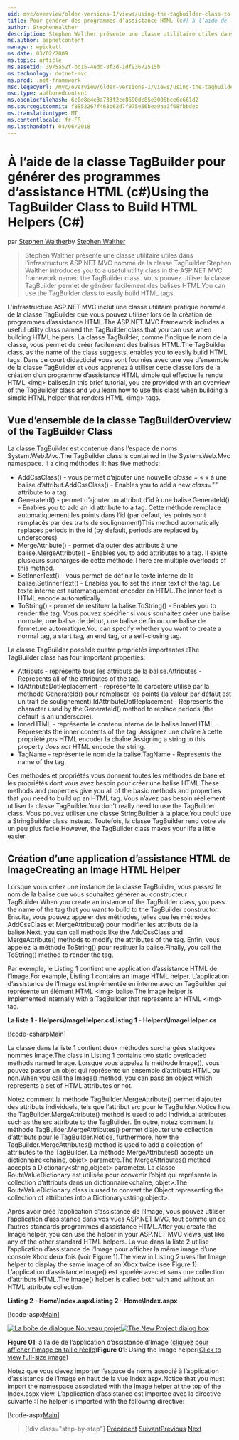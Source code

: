 ```yaml
---
uid: mvc/overview/older-versions-1/views/using-the-tagbuilder-class-to-build-html-helpers-cs
title: Pour générer des programmes d’assistance HTML (c#) à l’aide de la classe TagBuilder | Documents Microsoft
author: StephenWalther
description: Stephen Walther présente une classe utilitaire utiles dans l’infrastructure ASP.NET MVC nommé de la classe TagBuilder. Vous pouvez utiliser la classe TagBuilder à facilement...
ms.author: aspnetcontent
manager: wpickett
ms.date: 03/02/2009
ms.topic: article
ms.assetid: 3975a52f-bd15-4edd-8f3d-1df93672515b
ms.technology: dotnet-mvc
ms.prod: .net-framework
msc.legacyurl: /mvc/overview/older-versions-1/views/using-the-tagbuilder-class-to-build-html-helpers-cs
msc.type: authoredcontent
ms.openlocfilehash: 6c0e8e4e3a733f2cc8690dc85e3006bce6c661d2
ms.sourcegitcommit: f8852267f463b62d7f975e56bea9aa3f68fbbdeb
ms.translationtype: MT
ms.contentlocale: fr-FR
ms.lasthandoff: 04/06/2018
---
```

<a name="using-the-tagbuilder-class-to-build-html-helpers-c"></a><span data-ttu-id="2164c-104">À l’aide de la classe TagBuilder pour générer des programmes d’assistance HTML (c#)</span><span class="sxs-lookup"><span data-stu-id="2164c-104">Using the TagBuilder Class to Build HTML Helpers (C#)</span></span>
====================
<span data-ttu-id="2164c-105">par [Stephen Walther](https://github.com/StephenWalther)</span><span class="sxs-lookup"><span data-stu-id="2164c-105">by [Stephen Walther](https://github.com/StephenWalther)</span></span>

> <span data-ttu-id="2164c-106">Stephen Walther présente une classe utilitaire utiles dans l’infrastructure ASP.NET MVC nommé de la classe TagBuilder.</span><span class="sxs-lookup"><span data-stu-id="2164c-106">Stephen Walther introduces you to a useful utility class in the ASP.NET MVC framework named the TagBuilder class.</span></span> <span data-ttu-id="2164c-107">Vous pouvez utiliser la classe TagBuilder permet de générer facilement des balises HTML.</span><span class="sxs-lookup"><span data-stu-id="2164c-107">You can use the TagBuilder class to easily build HTML tags.</span></span>


<span data-ttu-id="2164c-108">L’infrastructure ASP.NET MVC inclut une classe utilitaire pratique nommée de la classe TagBuilder que vous pouvez utiliser lors de la création de programmes d’assistance HTML.</span><span class="sxs-lookup"><span data-stu-id="2164c-108">The ASP.NET MVC framework includes a useful utility class named the TagBuilder class that you can use when building HTML helpers.</span></span> <span data-ttu-id="2164c-109">La classe TagBuilder, comme l’indique le nom de la classe, vous permet de créer facilement des balises HTML.</span><span class="sxs-lookup"><span data-stu-id="2164c-109">The TagBuilder class, as the name of the class suggests, enables you to easily build HTML tags.</span></span> <span data-ttu-id="2164c-110">Dans ce court didacticiel vous sont fournies avec une vue d’ensemble de la classe TagBuilder et vous apprenez à utiliser cette classe lors de la création d’un programme d’assistance HTML simple qui effectue le rendu HTML &lt;img&gt; balises.</span><span class="sxs-lookup"><span data-stu-id="2164c-110">In this brief tutorial, you are provided with an overview of the TagBuilder class and you learn how to use this class when building a simple HTML helper that renders HTML &lt;img&gt; tags.</span></span>

## <a name="overview-of-the-tagbuilder-class"></a><span data-ttu-id="2164c-111">Vue d’ensemble de la classe TagBuilder</span><span class="sxs-lookup"><span data-stu-id="2164c-111">Overview of the TagBuilder Class</span></span>

<span data-ttu-id="2164c-112">La classe TagBuilder est contenue dans l’espace de noms System.Web.Mvc.</span><span class="sxs-lookup"><span data-stu-id="2164c-112">The TagBuilder class is contained in the System.Web.Mvc namespace.</span></span> <span data-ttu-id="2164c-113">Il a cinq méthodes :</span><span class="sxs-lookup"><span data-stu-id="2164c-113">It has five methods:</span></span>

- <span data-ttu-id="2164c-114">AddCssClass() - vous permet d’ajouter une nouvelle *classe = « «* à une balise d’attribut.</span><span class="sxs-lookup"><span data-stu-id="2164c-114">AddCssClass() - Enables you to add a new *class=""* attribute to a tag.</span></span>
- <span data-ttu-id="2164c-115">GenerateId() - permet d’ajouter un attribut d’id à une balise.</span><span class="sxs-lookup"><span data-stu-id="2164c-115">GenerateId() - Enables you to add an id attribute to a tag.</span></span> <span data-ttu-id="2164c-116">Cette méthode remplace automatiquement les points dans l’id (par défaut, les points sont remplacés par des traits de soulignement)</span><span class="sxs-lookup"><span data-stu-id="2164c-116">This method automatically replaces periods in the id (by default, periods are replaced by underscores)</span></span>
- <span data-ttu-id="2164c-117">MergeAttribute() - permet d’ajouter des attributs à une balise.</span><span class="sxs-lookup"><span data-stu-id="2164c-117">MergeAttribute() - Enables you to add attributes to a tag.</span></span> <span data-ttu-id="2164c-118">Il existe plusieurs surcharges de cette méthode.</span><span class="sxs-lookup"><span data-stu-id="2164c-118">There are multiple overloads of this method.</span></span>
- <span data-ttu-id="2164c-119">SetInnerText() - vous permet de définir le texte interne de la balise.</span><span class="sxs-lookup"><span data-stu-id="2164c-119">SetInnerText() - Enables you to set the inner text of the tag.</span></span> <span data-ttu-id="2164c-120">Le texte interne est automatiquement encoder en HTML.</span><span class="sxs-lookup"><span data-stu-id="2164c-120">The inner text is HTML encode automatically.</span></span>
- <span data-ttu-id="2164c-121">ToString() - permet de restituer la balise.</span><span class="sxs-lookup"><span data-stu-id="2164c-121">ToString() - Enables you to render the tag.</span></span> <span data-ttu-id="2164c-122">Vous pouvez spécifier si vous souhaitez créer une balise normale, une balise de début, une balise de fin ou une balise de fermeture automatique.</span><span class="sxs-lookup"><span data-stu-id="2164c-122">You can specify whether you want to create a normal tag, a start tag, an end tag, or a self-closing tag.</span></span>
  

<span data-ttu-id="2164c-123">La classe TagBuilder possède quatre propriétés importantes :</span><span class="sxs-lookup"><span data-stu-id="2164c-123">The TagBuilder class has four important properties:</span></span>

- <span data-ttu-id="2164c-124">Attributs - représente tous les attributs de la balise.</span><span class="sxs-lookup"><span data-stu-id="2164c-124">Attributes - Represents all of the attributes of the tag.</span></span>
- <span data-ttu-id="2164c-125">IdAttributeDotReplacement - représente le caractère utilisé par la méthode GenerateId() pour remplacer les points (la valeur par défaut est un trait de soulignement).</span><span class="sxs-lookup"><span data-stu-id="2164c-125">IdAttributeDotReplacement - Represents the character used by the GenerateId() method to replace periods (the default is an underscore).</span></span>
- <span data-ttu-id="2164c-126">InnerHTML - représente le contenu interne de la balise.</span><span class="sxs-lookup"><span data-stu-id="2164c-126">InnerHTML - Represents the inner contents of the tag.</span></span> <span data-ttu-id="2164c-127">Assignez une chaîne à cette propriété *pas* HTML encoder la chaîne.</span><span class="sxs-lookup"><span data-stu-id="2164c-127">Assigning a string to this property *does not* HTML encode the string.</span></span>
- <span data-ttu-id="2164c-128">TagName - représente le nom de la balise.</span><span class="sxs-lookup"><span data-stu-id="2164c-128">TagName - Represents the name of the tag.</span></span>

<span data-ttu-id="2164c-129">Ces méthodes et propriétés vous donnent toutes les méthodes de base et les propriétés dont vous avez besoin pour créer une balise HTML.</span><span class="sxs-lookup"><span data-stu-id="2164c-129">These methods and properties give you all of the basic methods and properties that you need to build up an HTML tag.</span></span> <span data-ttu-id="2164c-130">Vous n’avez pas besoin réellement utiliser la classe TagBuilder.</span><span class="sxs-lookup"><span data-stu-id="2164c-130">You don't really need to use the TagBuilder class.</span></span> <span data-ttu-id="2164c-131">Vous pouvez utiliser une classe StringBuilder à la place.</span><span class="sxs-lookup"><span data-stu-id="2164c-131">You could use a StringBuilder class instead.</span></span> <span data-ttu-id="2164c-132">Toutefois, la classe TagBuilder rend votre vie un peu plus facile.</span><span class="sxs-lookup"><span data-stu-id="2164c-132">However, the TagBuilder class makes your life a little easier.</span></span>

## <a name="creating-an-image-html-helper"></a><span data-ttu-id="2164c-133">Création d’une application d’assistance HTML de Image</span><span class="sxs-lookup"><span data-stu-id="2164c-133">Creating an Image HTML Helper</span></span>

<span data-ttu-id="2164c-134">Lorsque vous créez une instance de la classe TagBuilder, vous passez le nom de la balise que vous souhaitez générer au constructeur TagBuilder.</span><span class="sxs-lookup"><span data-stu-id="2164c-134">When you create an instance of the TagBuilder class, you pass the name of the tag that you want to build to the TagBuilder constructor.</span></span> <span data-ttu-id="2164c-135">Ensuite, vous pouvez appeler des méthodes, telles que les méthodes AddCssClass et MergeAttribute() pour modifier les attributs de la balise.</span><span class="sxs-lookup"><span data-stu-id="2164c-135">Next, you can call methods like the AddCssClass and MergeAttribute() methods to modify the attributes of the tag.</span></span> <span data-ttu-id="2164c-136">Enfin, vous appelez la méthode ToString() pour restituer la balise.</span><span class="sxs-lookup"><span data-stu-id="2164c-136">Finally, you call the ToString() method to render the tag.</span></span>

<span data-ttu-id="2164c-137">Par exemple, le Listing 1 contient une application d’assistance HTML de l’Image.</span><span class="sxs-lookup"><span data-stu-id="2164c-137">For example, Listing 1 contains an Image HTML helper.</span></span> <span data-ttu-id="2164c-138">L’application d’assistance de l’Image est implémentée en interne avec un TagBuilder qui représente un élément HTML &lt;img&gt; balise.</span><span class="sxs-lookup"><span data-stu-id="2164c-138">The Image helper is implemented internally with a TagBuilder that represents an HTML &lt;img&gt; tag.</span></span>

<span data-ttu-id="2164c-139">**La liste 1 - Helpers\ImageHelper.cs**</span><span class="sxs-lookup"><span data-stu-id="2164c-139">**Listing 1 - Helpers\ImageHelper.cs**</span></span>

[!code-csharp[Main](using-the-tagbuilder-class-to-build-html-helpers-cs/samples/sample1.cs)]

<span data-ttu-id="2164c-140">La classe dans la liste 1 contient deux méthodes surchargées statiques nommés Image.</span><span class="sxs-lookup"><span data-stu-id="2164c-140">The class in Listing 1 contains two static overloaded methods named Image.</span></span> <span data-ttu-id="2164c-141">Lorsque vous appelez la méthode Image(), vous pouvez passer un objet qui représente un ensemble d’attributs HTML ou non.</span><span class="sxs-lookup"><span data-stu-id="2164c-141">When you call the Image() method, you can pass an object which represents a set of HTML attributes or not.</span></span>

<span data-ttu-id="2164c-142">Notez comment la méthode TagBuilder.MergeAttribute() permet d’ajouter des attributs individuels, tels que l’attribut src pour le TagBuilder.</span><span class="sxs-lookup"><span data-stu-id="2164c-142">Notice how the TagBuilder.MergeAttribute() method is used to add individual attributes such as the src attribute to the TagBuilder.</span></span> <span data-ttu-id="2164c-143">En outre, notez comment la méthode TagBuilder.MergeAttributes() permet d’ajouter une collection d’attributs pour le TagBuilder.</span><span class="sxs-lookup"><span data-stu-id="2164c-143">Notice, furthermore, how the TagBuilder.MergeAttributes() method is used to add a collection of attributes to the TagBuilder.</span></span> <span data-ttu-id="2164c-144">La méthode MergeAttributes() accepte un dictionnaire&lt;chaîne, objet&gt; paramètre.</span><span class="sxs-lookup"><span data-stu-id="2164c-144">The MergeAttributes() method accepts a Dictionary&lt;string,object&gt; parameter.</span></span> <span data-ttu-id="2164c-145">La classe RouteValueDictionary est utilisée pour convertir l’objet qui représente la collection d’attributs dans un dictionnaire&lt;chaîne, objet&gt;.</span><span class="sxs-lookup"><span data-stu-id="2164c-145">The RouteValueDictionary class is used to convert the Object representing the collection of attributes into a Dictionary&lt;string,object&gt;.</span></span>

<span data-ttu-id="2164c-146">Après avoir créé l’application d’assistance de l’Image, vous pouvez utiliser l’application d’assistance dans vos vues ASP.NET MVC, tout comme un de l’autres standards programmes d’assistance HTML.</span><span class="sxs-lookup"><span data-stu-id="2164c-146">After you create the Image helper, you can use the helper in your ASP.NET MVC views just like any of the other standard HTML helpers.</span></span> <span data-ttu-id="2164c-147">La vue dans la liste 2 utilise l’application d’assistance de l’Image pour afficher la même image d’une console Xbox deux fois (voir Figure 1).</span><span class="sxs-lookup"><span data-stu-id="2164c-147">The view in Listing 2 uses the Image helper to display the same image of an Xbox twice (see Figure 1).</span></span> <span data-ttu-id="2164c-148">L’application d’assistance Image() est appelée avec et sans une collection d’attributs HTML.</span><span class="sxs-lookup"><span data-stu-id="2164c-148">The Image() helper is called both with and without an HTML attribute collection.</span></span>

<span data-ttu-id="2164c-149">**Listing 2 - Home\Index.aspx**</span><span class="sxs-lookup"><span data-stu-id="2164c-149">**Listing 2 - Home\Index.aspx**</span></span>

[!code-aspx[Main](using-the-tagbuilder-class-to-build-html-helpers-cs/samples/sample2.aspx)]


<span data-ttu-id="2164c-150">[![La boîte de dialogue Nouveau projet](using-the-tagbuilder-class-to-build-html-helpers-cs/_static/image1.jpg)](using-the-tagbuilder-class-to-build-html-helpers-cs/_static/image1.png)</span><span class="sxs-lookup"><span data-stu-id="2164c-150">[![The New Project dialog box](using-the-tagbuilder-class-to-build-html-helpers-cs/_static/image1.jpg)](using-the-tagbuilder-class-to-build-html-helpers-cs/_static/image1.png)</span></span>

<span data-ttu-id="2164c-151">**Figure 01**: à l’aide de l’application d’assistance d’Image ([cliquez pour afficher l’image en taille réelle](using-the-tagbuilder-class-to-build-html-helpers-cs/_static/image2.png))</span><span class="sxs-lookup"><span data-stu-id="2164c-151">**Figure 01**: Using the Image helper([Click to view full-size image](using-the-tagbuilder-class-to-build-html-helpers-cs/_static/image2.png))</span></span>


<span data-ttu-id="2164c-152">Notez que vous devez importer l’espace de noms associé à l’application d’assistance de l’Image en haut de la vue Index.aspx.</span><span class="sxs-lookup"><span data-stu-id="2164c-152">Notice that you must import the namespace associated with the Image helper at the top of the Index.aspx view.</span></span> <span data-ttu-id="2164c-153">L’application d’assistance est importée avec la directive suivante :</span><span class="sxs-lookup"><span data-stu-id="2164c-153">The helper is imported with the following directive:</span></span>

[!code-aspx[Main](using-the-tagbuilder-class-to-build-html-helpers-cs/samples/sample3.aspx)]

> [!div class="step-by-step"]
> <span data-ttu-id="2164c-154">[Précédent](creating-custom-html-helpers-cs.md)
> [Suivant](creating-page-layouts-with-view-master-pages-cs.md)</span><span class="sxs-lookup"><span data-stu-id="2164c-154">[Previous](creating-custom-html-helpers-cs.md)
[Next](creating-page-layouts-with-view-master-pages-cs.md)</span></span>
